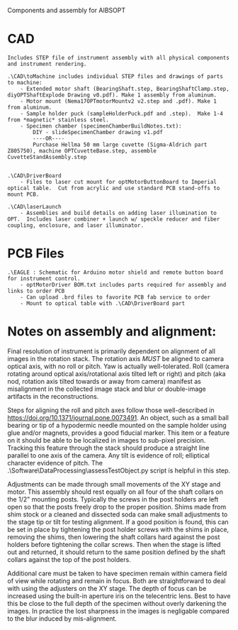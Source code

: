 Components and assembly for AIBSOPT

# CAD
	Includes STEP file of instrument assembly with all physical components and instrument rendering.  
	
	.\CAD\toMachine includes individual STEP files and drawings of parts to machine:
		- Extended motor shaft (BearingShaft.step, BearingShaftClamp.step, diyOPTShaftExplode Drawing v0.pdf). Make 1 assembly from aluminum. 
		- Motor mount (Nema17OPTmotorMountv2 v2.step and .pdf). Make 1 from aluminum. 
		- Sample holder puck (sampleHolderPuck.pdf and .step).  Make 1-4 from *magnetic* stainless steel.
		- Specimen chamber (specimenChamberBuildNotes.txt):
			DIY - slideSpecimenChamber drawing v1.pdf
			----OR----
			Purchase Hellma 50 mm large cuvette (Sigma-Aldrich part Z805750), machine OPTCuvetteBase.step, assemble CuvetteStandAssembly.step
			
		
	.\CAD\DriverBoard
		- Files to laser cut mount for optMotorButtonBoard to Imperial optical table.  Cut from acrylic and use standard PCB stand-offs to mount PCB.
		
	.\CAD\laserLaunch
		- Assemblies and build details on adding laser illumination to OPT.  Includes laser combiner + launch w/ speckle reducer and fiber coupling, enclosure, and laser illuminator.
		
	
# PCB Files

	.\EAGLE : Schematic for Arduino motor shield and remote button board for instrument control.
		- optMotorDriver BOM.txt includes parts required for assembly and links to order PCB
		- Can upload .brd files to favorite PCB fab service to order
		- Mount to optical table with .\CAD\DriverBoard part

# Notes on assembly and alignment:

Final resolution of instrument is primarily dependent on alignment of all images in the rotation stack. The rotation axis *MUST* be aligned to camera optical axis, with no roll or pitch.  Yaw is actually well-tolerated.  Roll (camera rotating around optical axis/rotational axis tilted left or right) and pitch (aka nod, rotation axis tilted towards or away from camera) manifest as misalignment in the collected image stack and blur or double-image artifacts in the reconstructions.  

Steps for aligning the roll and pitch axes follow those well-described in https://doi.org/10.1371/journal.pone.0073491.  An object, such as a small ball bearing or tip of a hypodermic needle mounted on the sample holder using glue and/or magnets, provides a good fiducial marker.  This item or a feature on it should be able to be localized in images to sub-pixel precision.  Tracking this feature through the stack should produce a straight line parallel to one axis of the camera.  Any tilt is evidence of roll; elliptical character evidence of pitch.  The .\Software\DataProcessing\assessTestObject.py script is helpful in this step.

Adjustments can be made through small movements of the XY stage and motor.  This assembly should rest equally on all four of the shaft collars on the 1/2" mounting posts.  Typically the screws in the post holders are left open so that the posts freely drop to the proper position.  Shims made from shim stock or a cleaned and dissected soda can make small adjustments to the stage tip or tilt for testing alignment.  If a good position is found, this can be set in place by tightening the post holder screws with the shims in place, removing the shims, then lowering the shaft collars hard against the post holders before tightening the collar screws.  Then when the stage is lifted out and returned, it should return to the same position defined by the shaft collars against the top of the post holders.

Additional care must be taken to have specimen remain within camera field of view while rotating and remain in focus.  Both are straightforward to deal with using the adjusters on the XY stage.  The depth of focus can be increased using the built-in aperture iris on the telecentric lens.  Best to have this be close to the full depth of the specimen without overly darkening the images.  In practice the lost sharpness in the images is negligable compared to the blur induced by mis-alignment.



